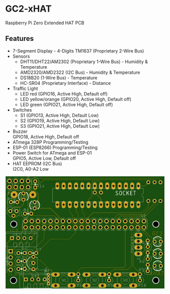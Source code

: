 # GC2-xHAT
Raspberry Pi Zero Extended HAT PCB

## Features

 - 7-Segment Display - 4-Digits TM1637 (Proprietary 2-Wire Bus)
 - Sensors
	 - DHT11/DHT22/AM2302 (Proprietary 1-Wire Bus) - Humidity & Temperature
	 - AMD2320/AMD2322 (I2C Bus) - Humidity & Temperature
	 - DS18B20 (1-Wire Bus) - Temperature
	 - HC-SR04 (Proprietary Interface) - Distance
 - Traffic Light 
	 - LED red (GPIO16, Active High, Default off)
	 - LED yellow/orange (GPIO20, Active High, Default off)
	 - LED green (GPIO21, Active High, Default off)
 - Switches 
 	 - S1 (GPIO13, Active High, Default Low)
	 - S2 (GPIO19, Active High, Default Low)
	 - S3 (GPIO21, Active High, Default Low)
 - Buzzer  
	 GPIO18, Active High, Default off 
- ATmega 328P Programming/Testing
- ESP-01 (ESP8266) Programming/Testing
- Power Switch for ATmega and ESP-01  
	 GPIO5, Active Low, Default off 
- HAT EEPROM (I2C Bus)  
	 I2C0, A0-A2 Low

![PCB Top](https://github.com/GrazerComputerClub/GC2-xHAT/raw/master/GC2-xHATv1.0.png)

